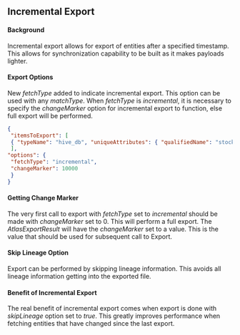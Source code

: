 ## Incremental Export

#### Background
Incremental export allows for export of entities after a specified timestamp. This allows for synchronization capability to be built as it makes payloads lighter.

#### Export Options
New _fetchType_ added to indicate incremental export. This option can be used with any _matchType_. When _fetchType_ is _incremental_, it is necessary to specify the _changeMarker_ option for incremental export to function, else full export will be performed.

```json
{
 "itemsToExport": [
 { "typeName": "hive_db", "uniqueAttributes": { "qualifiedName": "stocks@cl1" } }
 ],
"options": {
 "fetchType": "incremental",
 "changeMarker": 10000
 }
}
```

#### Getting Change Marker

The very first call to export with _fetchType_ set to _incremental_ should be made with _changeMarker_ set to 0. This will perform a full export. The _AtlasExportResult_ will have the _changeMarker_ set to a value. This is the value that should be used for subsequent call to Export.

#### Skip Lineage Option

Export can be performed by skipping lineage information. This avoids all lineage information getting into the exported file.

#### Benefit of Incremental Export

The real benefit of incremental export comes when export is done with _skipLineage_ option set to _true_. This greatly improves performance when fetching entities that have changed since the last export.

